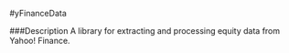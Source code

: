 #yFinanceData

###Description
A library for extracting and processing equity data from Yahoo! Finance.

